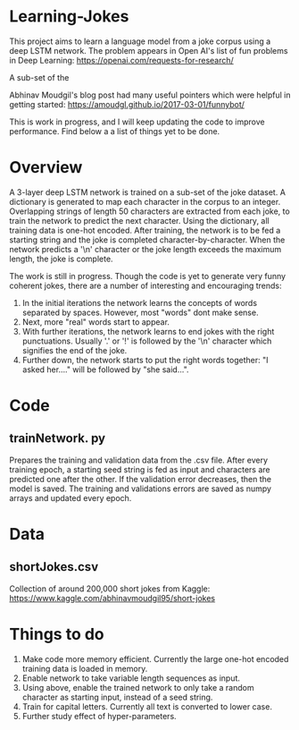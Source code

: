 # Learning-Jokes

This project aims to learn a language model from a joke corpus using a deep LSTM network. The problem appears in Open AI's list of fun problems in Deep Learning: https://openai.com/requests-for-research/

A sub-set of the 

Abhinav Moudgil's blog post had many useful pointers which were helpful in getting started:
https://amoudgl.github.io/2017-03-01/funnybot/

This is work in progress, and I will keep updating the code to improve performance. Find below a a list of things yet to be done.

# Overview

A 3-layer deep LSTM network is trained on a sub-set of the joke dataset. A dictionary is generated to map each character in the corpus to an integer. Overlapping strings of length 50 characters are extracted from each joke, to train the network to predict the next character. Using the dictionary, all training data is one-hot encoded. After training, the network is to be fed a starting string and the joke is completed character-by-character. When the network predicts a '\n' character or the joke length exceeds the maximum length, the joke is complete.

The work is still in progress. Though the code is yet to generate very funny coherent jokes, there are a number of interesting and encouraging trends:
1. In the initial iterations the network learns the concepts of words separated by spaces. However, most "words" dont make sense.
2. Next, more "real" words start to appear.
3. With further iterations, the network learns to end jokes with the right punctuations. Usually '.' or '!' is followed by the '\n' character which signifies the end of the joke.
4. Further down, the network starts to put the right words together: "I asked her...." will be followed by "she said...".

# Code
 
## trainNetwork. py

Prepares the training and validation data from the .csv file. After every training epoch, a starting seed string is fed as input and characters are predicted one after the other. If the validation error decreases, then the model is saved. The training and validations errors are saved as numpy arrays and updated every epoch.

# Data

## shortJokes.csv

Collection of around 200,000 short jokes from Kaggle:
https://www.kaggle.com/abhinavmoudgil95/short-jokes

# Things to do

1. Make code more memory efficient. Currently the large one-hot encoded training data is loaded in memory.
2. Enable network to take variable length sequences as input.
3. Using above, enable the trained network to only take a random character as starting input, instead of a seed string.
4. Train for capital letters. Currently all text is converted to lower case.
5. Further study effect of hyper-parameters.
 
